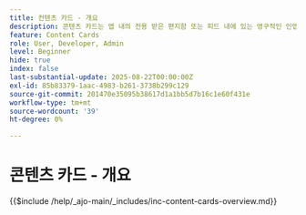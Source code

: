 ```yaml
---
title: 컨텐츠 카드 - 개요
description: 콘텐츠 카드는 앱 내의 전용 받은 편지함 또는 피드 내에 있는 영구적인 인앱 메시지입니다. 푸시 알림과 달리 사용자에게 방해가 되지 않고 사용자의 편의에 따라 볼 수 있다.
feature: Content Cards
role: User, Developer, Admin
level: Beginner
hide: true
index: false
last-substantial-update: 2025-08-22T00:00:00Z
exl-id: 85b83379-1aac-4983-b261-3738b299c129
source-git-commit: 201470e35095b38617d1a1bb5d7b16c1e60f431e
workflow-type: tm+mt
source-wordcount: '39'
ht-degree: 0%

---
```


# 콘텐츠 카드 - 개요

{{$include /help/_ajo-main/_includes/inc-content-cards-overview.md}}
